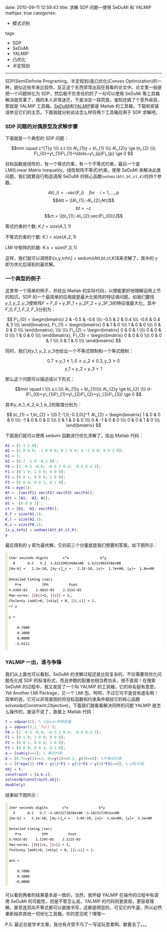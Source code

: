 date: 2010-09-11 12:59:43
title: 求解 SDP 问题—使用 SeDuMi 和 YALMIP
mathjax: true
categories:

- 模式识别

tags:

- SDP
- SeDuMi
- YALMIP
- 凸优化
- 半定规划

---

SDP(SemiDefinite Programing，半定规划)是凸优化(Convex Optimization)的一种，貌似近些年来比较热，反正这个东西常常出现在我看的论文中。论文里一般是把一个问题转化为 SDP，然后极不负责任的扔了一句可以使用 SeDuMi 等工具箱解决就完事了，搞的本人非常迷茫，于是决定一探究竟，谁知还搞了个意外收获，那就是 YALMIP 工具箱。[SeDuMi](http://sedumi.ie.lehigh.edu/)和[YALMIP](http://users.isy.liu.se/johanl/yalmip/)都是 Matlab 的工具箱，下载和安装请参见它们的主页。下面我就分别谈谈怎么样将两个工具箱应用于 SDP 求解吧。

<!--more-->

### SDP 问题的对偶原型及求解步骤

下面就是一个典型的 SDP 问题：

$$min \quad c^{T}y \\\\ s.t.\\\\ A\_{1}y = b\_{1} \\\\ A\_{2}y \ge b\_{2} \\\\ F\_{0}+y\_{1}F\_{1}+\ldots+y\_{p}F\_{p} \ge 0 $$

目标函数是线性的，有一个等式约束，有一个不等式约束，最后一个是 LMI(Linear Matrix Inequality，线性矩阵不等式)约束。使用 SeDuMi 来解决此类问题，我们就要自行构造调用 SeDuMi 的核心函数`sedumi(Att,bt,ct,K)`的四个参数。

$$At(:,i)  = -vec(F\_{i}) \quad for \quad i = 1,\ldots, p$$
$$Att = \[A\_{1};-A\_{2};At\]$$
$$bt = -c$$
$$ct = \[b\_{1};-b\_{2};vec(F\_{0})\]$$

等式约束的个数: $K.f = size(A\_{1},1)$

不等式约束的个数: $K.l = size(A\_{2},1)$

LMI 中矩阵的阶数: $K.s = size(F\_{0},1)$

这样，我们就可以调用$\[x,y,info\] = sedumi(Att,bt,ct,K)$来求解了，其中的 y 即为优化后得到的最优解。

### 一个典型的例子

这里举一个简单的例子，并给出 Matlab 的实际代码，以便能更好地理解运用上节的知识。SDP 的一个最简单的应用就是最大化矩阵的特征值问题。如我们要找$y\_{1},y\_{2},y\_{3}$使矩阵$F = F\_{0}+y\_{1}F\_{1}+y\_{2}F\_{2}+y\_{3}F\_{3}$的特征值最大化，其中$F\_{0},F\_{1},F\_{2},F\_{3}$分别为：

$$
F\_{0} =
\begin{bmatrix}
2 & -0.5 & -0.6 \\\\
-0.5 & 2 & 0.4 \\\\
-0.6 & 0.4 & 3 \\\\
\end{bmatrix},
F\_{1} =
\begin{bmatrix}
0 & 1 & 0 \\\\
1 & 0 & 0 \\\\
0 & 0 & 0 \\\\
\end{bmatrix}, \\\\ \\\\
F\_{2} =
\begin{bmatrix}
0 & 0 & 1 \\\\
0 & 0 & 0 \\\\
1 & 0 & 0 \\\\
\end{bmatrix},
F\_{3} =
\begin{bmatrix}
0 & 0 & 0 \\\\
0 & 0 & 1 \\\\
0 & 1 & 0 \\\\
\end{bmatrix}
$$

同时，我们对$y\_{1},y\_{2},y\_{3}$也给出一个不等式限制和一个等式限制：

$$0.7 \le y\_{1} \le 1,0 \le y\_{2} \le 0.3,y\_{3} \ge 0 $$
$$y\_{1}+y\_{2}+y\_{3} = 1$$

那么这个问题可以描述成以下形式：

$$min \quad t \\\\ s.t.\\\\ A\_{1}y = b\_{1}\\\\ A\_{2}y \ge b\_{2} \\\\ tI-(F\_{0}+y\_{1}F\_{1}+y\_{2}F\_{2}+y\_{3}F\_{3}) \ge  0  $$

其中$y,A\_{1},A\_{2},b\_{1},b\_{2}$的取值分别为：

$$
b\_{1} = 1,b\_{2} = \[0.7,-1,0,-0.3,0\]^T
A\_{2} =
\begin{bmatrix}
1 & 0 & 0 & 0 \\\\
-1 & 0 & 0 & 0 \\\\
0 & 1 & 0 & 0 \\\\
0 & -1 & 0 & 0 \\\\
0 & 0 & 1 & 0 \\\\
\end{bmatrix}
$$

下面我们就可以使用 sedumi 函数进行优化求解了，给出 Matlab 代码：

```matlab
A1 = [1 1 1 0];
A2 = [1 0 0 0; -1 0 0 0; 0 1 0 0; 0 -1 0 0; 0 0 1 0];
b1 = 1;
b2 = [0.7 -1 0 -0.3 0]';
F0 = [2 -0.5 -0.6; -0.5 2 0.4; -0.6 0.4 3];
F1 = [0 1 0; 1 0 0; 0 0 0];
F2 = [0 0 1; 0 0 0; 1 0 0];
F3 = [0 0 0; 0 0 1; 0 1 0];
F4 = eye(3);
At = -[vec(F1) vec(F2) vec(F3) vec(F4)];
Att = [A1; -A2; At];
bt = -[0 0 0 1]';
ct = [b1; -b2; vec(F0)];
K.f = size(A1,1);
K.l = size(A2,1);
K.s = size(F0,1);
[x,y,info] = sedumi(Att,bt,ct,K);
y
```

最后得到的 y 即为最优解，它的前三个分量就是我们想要的答案。如下图所示：

![](/assets/images/solve-sdp-using-sedumi-yalmip-1.png)

### YALMIP 一出，谁与争锋

我们从上面也可以看到，SeDuMi 的求解过程还是比较复杂的，不仅需要将优化问题先化成 SDP 的标准形式，而且参数的配置也相当费功夫，很不直观！在搜索 SeDuMi 的过程中，我又发现了一个叫 YALMIP 的工具箱，它的命名挺有意思，Yet Another LMI Package，又一个 LMI 包，呵呵，不过它可不是徒有虚名啊！简单的说，它可以非常直观的将目标函数和约束条件赋给它的核心函数 solvesdp(Constraint,Objective)，下面我们就看看解决同样的问题 YALMIP 是怎么操作的，废话不说了，直接上 Matlab 代码：

```matlab
t = sdpvar(1); % sdpvar声明变量
y = sdpvar(3,1,'full');
F0 = [2 -0.5 -0.6; -0.5 2 0.4; -0.6 0.4 3];
F1 = [0 1 0; 1 0 0; 0 0 0];
F2 = [0 0 1; 0 0 0; 1 0 0];
F3 = [0 0 0; 0 0 1; 0 1 0];
a = [sum(y)==1]; % 等式约束
b = [0.7<=y(1)<=1, 0<=y(2)<=0.3, y(3)>=0]; %不等式约束
c = [t*eye(3)-(F0 + y(1)*F1 + y(2)*F2 + y(3)*F3)>=0]; % LMI约束
obj = t;
constraint = [a,b,c];
solvesdp(constraint,obj);
double(y)
```

结果如下图所示：

![](/assets/images/solve-sdp-using-sedumi-yalmip-2.png)

可以看到两者的结果基本是一致的，当然，我怀疑 YALMIP 在操作的过程中有调用 SeDuMi 的可能性，但是不管怎么说，YALMIP 的代码则更直观，更容易理解，甚至连双向不等式都可以直接书写，这都是明显的，可见它的牛逼，所以必然果断抛弃其他一切优化工具箱，你的意见呢？嘿嘿～

P.S. 最近总是学术文章，我也有点受不鸟了～写这玩意累啊，歇着去了。。。
